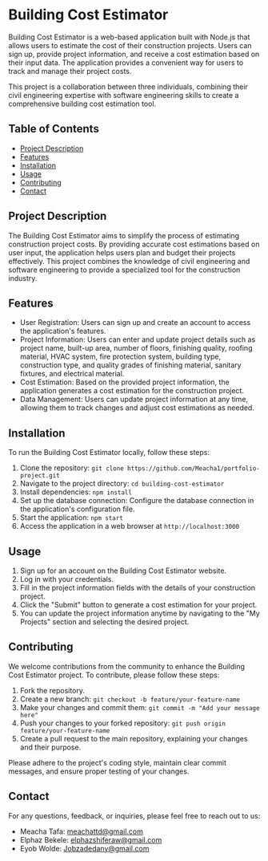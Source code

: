 # Building Cost Estimator

Building Cost Estimator is a web-based application built with Node.js that allows users to estimate the cost of their construction projects. Users can sign up, provide project information, and receive a cost estimation based on their input data. The application provides a convenient way for users to track and manage their project costs.

This project is a collaboration between three individuals, combining their civil engineering expertise with software engineering skills to create a comprehensive building cost estimation tool.

## Table of Contents

- [Project Description](#project-description)
- [Features](#features)
- [Installation](#installation)
- [Usage](#usage)
- [Contributing](#contributing)
- [Contact](#contact)

## Project Description

The Building Cost Estimator aims to simplify the process of estimating construction project costs. By providing accurate cost estimations based on user input, the application helps users plan and budget their projects effectively. This project combines the knowledge of civil engineering and software engineering to provide a specialized tool for the construction industry.

## Features

- User Registration: Users can sign up and create an account to access the application's features.
- Project Information: Users can enter and update project details such as project name, built-up area, number of floors, finishing quality, roofing material, HVAC system, fire protection system, building type, construction type, and quality grades of finishing material, sanitary fixtures, and electrical material.
- Cost Estimation: Based on the provided project information, the application generates a cost estimation for the construction project.
- Data Management: Users can update project information at any time, allowing them to track changes and adjust cost estimations as needed.

## Installation

To run the Building Cost Estimator locally, follow these steps:

1. Clone the repository: `git clone https://github.com/Meacha1/portfolio-project.git`
2. Navigate to the project directory: `cd building-cost-estimator`
3. Install dependencies: `npm install`
4. Set up the database connection: Configure the database connection in the application's configuration file.
5. Start the application: `npm start`
6. Access the application in a web browser at `http://localhost:3000`

## Usage

1. Sign up for an account on the Building Cost Estimator website.
2. Log in with your credentials.
3. Fill in the project information fields with the details of your construction project.
4. Click the "Submit" button to generate a cost estimation for your project.
5. You can update the project information anytime by navigating to the "My Projects" section and selecting the desired project.

## Contributing

We welcome contributions from the community to enhance the Building Cost Estimator project. To contribute, please follow these steps:

1. Fork the repository.
2. Create a new branch: `git checkout -b feature/your-feature-name`
3. Make your changes and commit them: `git commit -m "Add your message here"`
4. Push your changes to your forked repository: `git push origin feature/your-feature-name`
5. Create a pull request to the main repository, explaining your changes and their purpose.

Please adhere to the project's coding style, maintain clear commit messages, and ensure proper testing of your changes.


## Contact

For any questions, feedback, or inquiries, please feel free to reach out to us:

- Meacha Tafa: meachattd@gmail.com
- Elphaz Bekele: elphazshiferaw@gmail.com
- Eyob Wolde: Jobzadedany@gmail.com